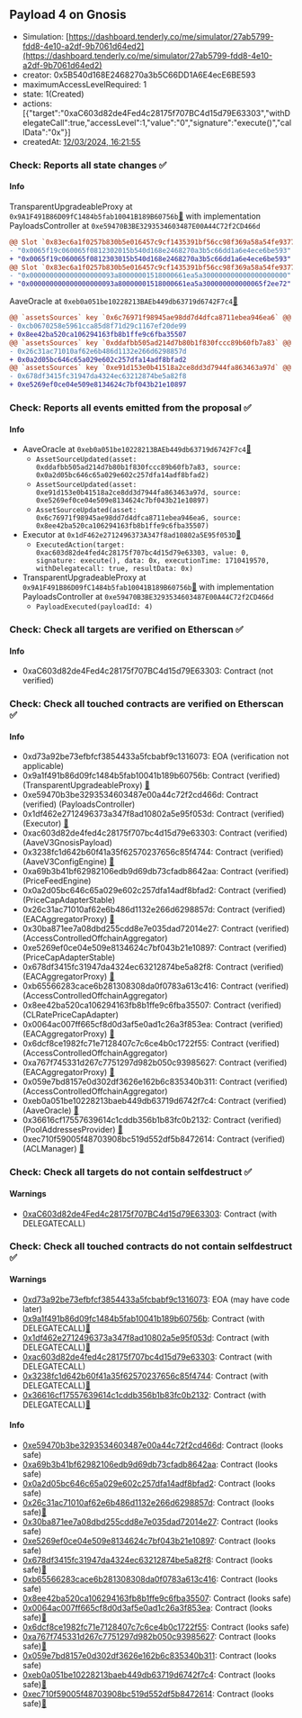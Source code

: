 ## Payload 4 on Gnosis

- Simulation: [https://dashboard.tenderly.co/me/simulator/27ab5799-fdd8-4e10-a2df-9b7061d64ed2](https://dashboard.tenderly.co/me/simulator/27ab5799-fdd8-4e10-a2df-9b7061d64ed2)
- creator: 0x5B540d168E2468270a3b5C66DD1A6E4ecE6BE593
- maximumAccessLevelRequired: 1
- state: 1(Created)
- actions: [{"target":"0xaC603d82de4Fed4c28175f707BC4d15d79E63303","withDelegateCall":true,"accessLevel":1,"value":"0","signature":"execute()","callData":"0x"}]
- createdAt: [12/03/2024, 16:21:55](https://gnosisscan.io/tx/0x20c364b7a81fbf687c844159a030871e360cd9ce7af47ad9d6fe64106c9bae32)

### Check: Reports all state changes :white_check_mark:

#### Info


TransparentUpgradeableProxy at `0x9A1F491B86D09fC1484b5fab10041B189B60756b`[:ghost:](https://github.com/bgd-labs/aave-address-book "GovernanceV3Gnosis.PAYLOADS_CONTROLLER") with implementation PayloadsController at `0xe59470B3BE3293534603487E00A44C72f2CD466d`
```diff
@@ Slot `0x83ec6a1f0257b830b5e016457c9cf1435391bf56cc98f369a58a54fe93772465` @@
- "0x0065f19c060065f0812302015b540d168e2468270a3b5c66dd1a6e4ece6be593"
+ "0x0065f19c060065f0812303015b540d168e2468270a3b5c66dd1a6e4ece6be593"
@@ Slot `0x83ec6a1f0257b830b5e016457c9cf1435391bf56cc98f369a58a54fe93772466` @@
- "0x000000000000000000093a80000001518000661ea5a300000000000000000000"
+ "0x000000000000000000093a80000001518000661ea5a300000000000065f2ee72"
```

AaveOracle at `0xeb0a051be10228213BAEb449db63719d6742F7c4`[:ghost:](https://github.com/bgd-labs/aave-address-book "AaveV3Gnosis.ORACLE")
```diff
@@ `assetsSources` key `0x6c76971f98945ae98dd7d4dfca8711ebea946ea6` @@
- 0xcb0670258e5961cca85d8f71d29c1167ef20de99
+ 0x8ee42ba520ca106294163fb8b1ffe9c6fba35507
@@ `assetsSources` key `0xddafbb505ad214d7b80b1f830fccc89b60fb7a83` @@
- 0x26c31ac71010af62e6b486d1132e266d6298857d
+ 0x0a2d05bc646c65a029e602c257dfa14adf8bfad2
@@ `assetsSources` key `0xe91d153e0b41518a2ce8dd3d7944fa863463a97d` @@
- 0x678df3415fc31947da4324ec63212874be5a82f8
+ 0xe5269ef0ce04e509e8134624c7bf043b21e10897
```


### Check: Reports all events emitted from the proposal :white_check_mark:

#### Info

- AaveOracle at `0xeb0a051be10228213BAEb449db63719d6742F7c4`[:ghost:](https://github.com/bgd-labs/aave-address-book "AaveV3Gnosis.ORACLE")
  - `AssetSourceUpdated(asset: 0xddafbb505ad214d7b80b1f830fccc89b60fb7a83, source: 0x0a2d05bc646c65a029e602c257dfa14adf8bfad2)`
  - `AssetSourceUpdated(asset: 0xe91d153e0b41518a2ce8dd3d7944fa863463a97d, source: 0xe5269ef0ce04e509e8134624c7bf043b21e10897)`
  - `AssetSourceUpdated(asset: 0x6c76971f98945ae98dd7d4dfca8711ebea946ea6, source: 0x8ee42ba520ca106294163fb8b1ffe9c6fba35507)`
- Executor at `0x1dF462e2712496373A347f8ad10802a5E95f053D`[:ghost:](https://github.com/bgd-labs/aave-address-book "AaveV3Gnosis.ACL_ADMIN, GovernanceV3Gnosis.EXECUTOR_LVL_1")
  - `ExecutedAction(target: 0xac603d82de4fed4c28175f707bc4d15d79e63303, value: 0, signature: execute(), data: 0x, executionTime: 1710419570, withDelegatecall: true, resultData: 0x)`
- TransparentUpgradeableProxy at `0x9A1F491B86D09fC1484b5fab10041B189B60756b`[:ghost:](https://github.com/bgd-labs/aave-address-book "GovernanceV3Gnosis.PAYLOADS_CONTROLLER") with implementation PayloadsController at `0xe59470B3BE3293534603487E00A44C72f2CD466d`
  - `PayloadExecuted(payloadId: 4)`

### Check: Check all targets are verified on Etherscan :white_check_mark:

#### Info

- 0xaC603d82de4Fed4c28175f707BC4d15d79E63303: Contract (not verified) 

### Check: Check all touched contracts are verified on Etherscan :white_check_mark:

#### Info

- 0xd73a92be73efbfcf3854433a5fcbabf9c1316073: EOA (verification not applicable)
- 0x9a1f491b86d09fc1484b5fab10041b189b60756b: Contract (verified) (TransparentUpgradeableProxy) [:ghost:](https://github.com/bgd-labs/aave-address-book "GovernanceV3Gnosis.PAYLOADS_CONTROLLER")
- 0xe59470b3be3293534603487e00a44c72f2cd466d: Contract (verified) (PayloadsController) 
- 0x1df462e2712496373a347f8ad10802a5e95f053d: Contract (verified) (Executor) [:ghost:](https://github.com/bgd-labs/aave-address-book "AaveV3Gnosis.ACL_ADMIN, GovernanceV3Gnosis.EXECUTOR_LVL_1")
- 0xac603d82de4fed4c28175f707bc4d15d79e63303: Contract (verified) (AaveV3GnosisPayload) 
- 0x3238fc1d642b60f41a35f62570237656c85f4744: Contract (verified) (AaveV3ConfigEngine) [:ghost:](https://github.com/bgd-labs/aave-address-book "AaveV3Gnosis.CONFIG_ENGINE")
- 0xa69b3b41bf62982106edb9d69db73cfadb8642aa: Contract (verified) (PriceFeedEngine) 
- 0x0a2d05bc646c65a029e602c257dfa14adf8bfad2: Contract (verified) (PriceCapAdapterStable) 
- 0x26c31ac71010af62e6b486d1132e266d6298857d: Contract (verified) (EACAggregatorProxy) [:ghost:](https://github.com/bgd-labs/aave-address-book "AaveV3Gnosis.ASSETS.USDC.ORACLE")
- 0x30ba871ee7a08dbd255cdd8e7e035dad72014e27: Contract (verified) (AccessControlledOffchainAggregator) 
- 0xe5269ef0ce04e509e8134624c7bf043b21e10897: Contract (verified) (PriceCapAdapterStable) 
- 0x678df3415fc31947da4324ec63212874be5a82f8: Contract (verified) (EACAggregatorProxy) [:ghost:](https://github.com/bgd-labs/aave-address-book "AaveV3Gnosis.ASSETS.WXDAI.ORACLE")
- 0xb65566283cace6b281308308da0f0783a613c416: Contract (verified) (AccessControlledOffchainAggregator) 
- 0x8ee42ba520ca106294163fb8b1ffe9c6fba35507: Contract (verified) (CLRatePriceCapAdapter) 
- 0x0064ac007ff665cf8d0d3af5e0ad1c26a3f853ea: Contract (verified) (EACAggregatorProxy) [:ghost:](https://github.com/bgd-labs/aave-address-book "MiscGnosis.wstETH_stETH_AGGREGATOR")
- 0x6dcf8ce1982fc71e7128407c7c6ce4b0c1722f55: Contract (verified) (AccessControlledOffchainAggregator) 
- 0xa767f745331d267c7751297d982b050c93985627: Contract (verified) (EACAggregatorProxy) [:ghost:](https://github.com/bgd-labs/aave-address-book "AaveV3Gnosis.ASSETS.WETH.ORACLE")
- 0x059e7bd8157e0d302df3626e162b6c835340b311: Contract (verified) (AccessControlledOffchainAggregator) 
- 0xeb0a051be10228213baeb449db63719d6742f7c4: Contract (verified) (AaveOracle) [:ghost:](https://github.com/bgd-labs/aave-address-book "AaveV3Gnosis.ORACLE")
- 0x36616cf17557639614c1cddb356b1b83fc0b2132: Contract (verified) (PoolAddressesProvider) [:ghost:](https://github.com/bgd-labs/aave-address-book "AaveV3Gnosis.POOL_ADDRESSES_PROVIDER")
- 0xec710f59005f48703908bc519d552df5b8472614: Contract (verified) (ACLManager) [:ghost:](https://github.com/bgd-labs/aave-address-book "AaveV3Gnosis.ACL_MANAGER")

### Check: Check all targets do not contain selfdestruct :white_check_mark:

#### Warnings

- [0xaC603d82de4Fed4c28175f707BC4d15d79E63303](https://gnosisscan.io/address/0xaC603d82de4Fed4c28175f707BC4d15d79E63303): Contract (with DELEGATECALL)

### Check: Check all touched contracts do not contain selfdestruct :white_check_mark:

#### Warnings

- [0xd73a92be73efbfcf3854433a5fcbabf9c1316073](https://gnosisscan.io/address/0xd73a92be73efbfcf3854433a5fcbabf9c1316073): EOA (may have code later)
- [0x9a1f491b86d09fc1484b5fab10041b189b60756b](https://gnosisscan.io/address/0x9a1f491b86d09fc1484b5fab10041b189b60756b): Contract (with DELEGATECALL)[:ghost:](https://github.com/bgd-labs/aave-address-book "GovernanceV3Gnosis.PAYLOADS_CONTROLLER")
- [0x1df462e2712496373a347f8ad10802a5e95f053d](https://gnosisscan.io/address/0x1df462e2712496373a347f8ad10802a5e95f053d): Contract (with DELEGATECALL)[:ghost:](https://github.com/bgd-labs/aave-address-book "AaveV3Gnosis.ACL_ADMIN, GovernanceV3Gnosis.EXECUTOR_LVL_1")
- [0xac603d82de4fed4c28175f707bc4d15d79e63303](https://gnosisscan.io/address/0xac603d82de4fed4c28175f707bc4d15d79e63303): Contract (with DELEGATECALL)
- [0x3238fc1d642b60f41a35f62570237656c85f4744](https://gnosisscan.io/address/0x3238fc1d642b60f41a35f62570237656c85f4744): Contract (with DELEGATECALL)[:ghost:](https://github.com/bgd-labs/aave-address-book "AaveV3Gnosis.CONFIG_ENGINE")
- [0x36616cf17557639614c1cddb356b1b83fc0b2132](https://gnosisscan.io/address/0x36616cf17557639614c1cddb356b1b83fc0b2132): Contract (with DELEGATECALL)[:ghost:](https://github.com/bgd-labs/aave-address-book "AaveV3Gnosis.POOL_ADDRESSES_PROVIDER")

#### Info

- [0xe59470b3be3293534603487e00a44c72f2cd466d](https://gnosisscan.io/address/0xe59470b3be3293534603487e00a44c72f2cd466d): Contract (looks safe)
- [0xa69b3b41bf62982106edb9d69db73cfadb8642aa](https://gnosisscan.io/address/0xa69b3b41bf62982106edb9d69db73cfadb8642aa): Contract (looks safe)
- [0x0a2d05bc646c65a029e602c257dfa14adf8bfad2](https://gnosisscan.io/address/0x0a2d05bc646c65a029e602c257dfa14adf8bfad2): Contract (looks safe)
- [0x26c31ac71010af62e6b486d1132e266d6298857d](https://gnosisscan.io/address/0x26c31ac71010af62e6b486d1132e266d6298857d): Contract (looks safe)[:ghost:](https://github.com/bgd-labs/aave-address-book "AaveV3Gnosis.ASSETS.USDC.ORACLE")
- [0x30ba871ee7a08dbd255cdd8e7e035dad72014e27](https://gnosisscan.io/address/0x30ba871ee7a08dbd255cdd8e7e035dad72014e27): Contract (looks safe)
- [0xe5269ef0ce04e509e8134624c7bf043b21e10897](https://gnosisscan.io/address/0xe5269ef0ce04e509e8134624c7bf043b21e10897): Contract (looks safe)
- [0x678df3415fc31947da4324ec63212874be5a82f8](https://gnosisscan.io/address/0x678df3415fc31947da4324ec63212874be5a82f8): Contract (looks safe)[:ghost:](https://github.com/bgd-labs/aave-address-book "AaveV3Gnosis.ASSETS.WXDAI.ORACLE")
- [0xb65566283cace6b281308308da0f0783a613c416](https://gnosisscan.io/address/0xb65566283cace6b281308308da0f0783a613c416): Contract (looks safe)
- [0x8ee42ba520ca106294163fb8b1ffe9c6fba35507](https://gnosisscan.io/address/0x8ee42ba520ca106294163fb8b1ffe9c6fba35507): Contract (looks safe)
- [0x0064ac007ff665cf8d0d3af5e0ad1c26a3f853ea](https://gnosisscan.io/address/0x0064ac007ff665cf8d0d3af5e0ad1c26a3f853ea): Contract (looks safe)[:ghost:](https://github.com/bgd-labs/aave-address-book "MiscGnosis.wstETH_stETH_AGGREGATOR")
- [0x6dcf8ce1982fc71e7128407c7c6ce4b0c1722f55](https://gnosisscan.io/address/0x6dcf8ce1982fc71e7128407c7c6ce4b0c1722f55): Contract (looks safe)
- [0xa767f745331d267c7751297d982b050c93985627](https://gnosisscan.io/address/0xa767f745331d267c7751297d982b050c93985627): Contract (looks safe)[:ghost:](https://github.com/bgd-labs/aave-address-book "AaveV3Gnosis.ASSETS.WETH.ORACLE")
- [0x059e7bd8157e0d302df3626e162b6c835340b311](https://gnosisscan.io/address/0x059e7bd8157e0d302df3626e162b6c835340b311): Contract (looks safe)
- [0xeb0a051be10228213baeb449db63719d6742f7c4](https://gnosisscan.io/address/0xeb0a051be10228213baeb449db63719d6742f7c4): Contract (looks safe)[:ghost:](https://github.com/bgd-labs/aave-address-book "AaveV3Gnosis.ORACLE")
- [0xec710f59005f48703908bc519d552df5b8472614](https://gnosisscan.io/address/0xec710f59005f48703908bc519d552df5b8472614): Contract (looks safe)[:ghost:](https://github.com/bgd-labs/aave-address-book "AaveV3Gnosis.ACL_MANAGER")

